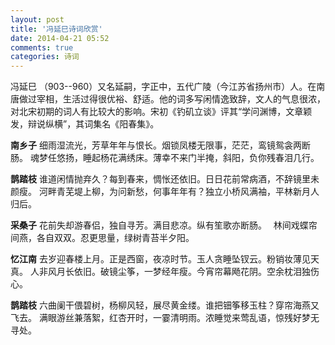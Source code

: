 ```yaml
---
layout: post
title: '冯延巳诗词欣赏'
date: 2014-04-21 05:52
comments: true
categories: 诗词
---
```

冯延巳 （903--960）又名延嗣，字正中，五代广陵（今江苏省扬州市）人。在南唐做过宰相，生活过得很优裕、舒适。他的词多写闲情逸致辞，文人的气息很浓，对北宋初期的词人有比较大的影响。宋初《钓矶立谈》评其“学问渊博，文章颖发，辩说纵横”，其词集名《阳春集》。

**南乡子**
细雨湿流光，芳草年年与恨长。烟锁凤楼无限事，茫茫，鸾镜鸳衾两断肠。
魂梦任悠扬，睡起杨花满绣床。薄幸不来门半掩，斜阳，负你残春泪几行。

**鹊踏枝**
谁道闲情抛弃久？每到春来，惆怅还依旧。日日花前常病酒，不辞镜里未颜瘦。
河畔青芜堤上柳，为问新愁，何事年年有？独立小桥风满袖，平林新月人归后。

**采桑子**
花前失却游春侣，独自寻芳。满目悲凉。纵有笙歌亦断肠。　
林间戏蝶帘间燕，各自双双。忍更思量，绿树青苔半夕阳。

**忆江南**
去岁迎春楼上月。正是西窗，夜凉时节。玉人贪睡坠钗云。粉销妆薄见天真。
人非风月长依旧。破镜尘筝，一梦经年瘦。今宵帘幕飏花阴。空余枕泪独伤心。

**鹊踏枝**
六曲阑干偎碧树，杨柳风轻，展尽黄金缕。谁把钿筝移玉柱？穿帘海燕又飞去。
满眼游丝兼落絮，红杏开时，一霎清明雨。浓睡觉来莺乱语，惊残好梦无寻处。